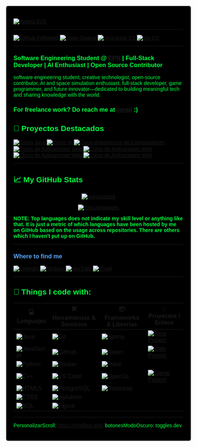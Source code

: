 <div style="font-family: 'Orbitron', sans-serif; background-color: #000000; color: #00FF41; padding: 20px; border-radius: 5px;">

[![Typing SVG](https://readme-typing-svg.demolab.com?font=Fira+Code&weight=600&size=60&duration=4963&pause=995&color=343434FB&background=FFFFFF&center=true&vCenter=true&width=1000&height=134&lines=Software+developer;Java+lover+%3C3;Open-Source+contribuitor)](https://git.io/typing-svg)



---

[![GitHub Followers](https://img.shields.io/github/followers/juansuarezb?style=flat&logo=github&label=Follow&logoColor=white&color=181717)](https://github.com/juansuarezb)
[![Open Source](https://img.shields.io/badge/Open%20Source-Love-informational?style=flat&logo=github&logoColor=white&color=4c1)](https://github.com/ellerbrock/open-source-badge/)
[![Descargar CV](https://img.shields.io/badge/Download%20CV-PDF-informational?style=flat&logo=adobeacrobatreader&logoColor=white&color=0A66C2)](https://github.com/juansuarezb/juansuarezb-CV/raw/main/HojaVidaSuarezJuan.pdf)
[![Ver CV](https://img.shields.io/badge/View%20CV-PDF-informational?style=flat&logo=readthedocs&logoColor=white&color=FF5733)](https://github.com/juansuarezb/juansuarezb-CV/blob/main/HojaVidaSuarezJuan.pdf)

---

<h3 align="left">
  Software Engineering Student @ <a href="https://www.epn.edu.ec/">EPN</a> |
  Full-Stack Developer |
  AI Enthusiast |
  Open Source Contributor 
</h3>

software engineering student, creative technologist, open-source contributor, AI and space simulation enthusiast, full-stack developer, game programmer, and future innovator—dedicated to building meaningful tech and sharing knowledge with the world.

<h3 align="left">For freelance work? Do reach me at <a href="mailto:juandisuarez87@hotmail.com">email</a> :)</h3>

## 🌟 Proyectos Destacados

<a href="https://github.com/juansuarezb/CursoJava">
  <img align="center" src="https://github-readme-stats.vercel.app/api/pin/?username=juansuarezb&repo=CursoJava&show_icons=true&line_height=27&title_color=6aa6f8&text_color=8a919a&icon_color=6aa6f8&bg_color=22272e&show_stars=true&star_color=ffd700" alt="Curso Java" />
</a>

<a href="https://github.com/juansuarezb/InteligenciaArtificial">
  <img align="center" src="https://github-readme-stats.vercel.app/api/pin/?username=juansuarezb&repo=InteligenciaArtificial&show_icons=true&line_height=27&title_color=6aa6f8&text_color=8a919a&icon_color=6aa6f8&bg_color=22272e&show_stars=true&star_color=ffd700" alt="Curso IA" />
</a>

<a href="https://github.com/juansuarezb/ArquitecturaDeComputadores">
  <img align="center" src="https://github-readme-stats.vercel.app/api/pin/?username=juansuarezb&repo=ArquitecturaDeComputadores&show_icons=true&line_height=27&title_color=6aa6f8&text_color=8a919a&icon_color=6aa6f8&bg_color=22272e&show_stars=true&star_color=ffd700" alt="Curso Arquitectura de Computadores" />
</a>

<a href="https://github.com/juansuarezb/AplicacionesWeb">
  <img align="center" src="https://github-readme-stats.vercel.app/api/pin/?username=juansuarezb&repo=AplicacionesWeb&show_icons=true&line_height=27&title_color=6aa6f8&text_color=8a919a&icon_color=6aa6f8&bg_color=22272e&show_stars=true&star_color=ffd700" alt="Curso de Aplicaciones Web" />
</a>

<a href="https://github.com/juansuarezb/GestionOrganizacional">
  <img align="center" src="https://github-readme-stats.vercel.app/api/pin/?username=juansuarezb&repo=GestionOrganizacional&show_icons=true&line_height=27&title_color=6aa6f8&text_color=8a919a&icon_color=6aa6f8&bg_color=22272e&show_stars=true&star_color=ffd700" alt="Curso de Aplicaciones Web" />
</a>

<a href="https://github.com/juansuarezb/CalidadDeSoftware">
  <img align="center" src="https://github-readme-stats.vercel.app/api/pin/?username=juansuarezb&repo=CalidadDeSoftware&show_icons=true&line_height=27&title_color=6aa6f8&text_color=8a919a&icon_color=6aa6f8&bg_color=22272e&show_stars=true&star_color=ffd700" alt="Curso de Aplicaciones Web" />
</a>


<a href="https://github.com/juansuarezb/BasesDeDatosDistribuidas">
  <img align="center" src="https://github-readme-stats.vercel.app/api/pin/?username=juansuarezb&repo=BasesDeDatosDistribuidas&show_icons=true&line_height=27&title_color=6aa6f8&text_color=8a919a&icon_color=6aa6f8&bg_color=22272e&show_stars=true&star_color=ffd700" alt="Curso de Aplicaciones Web" />
</a>





--- 
## 📈 My GitHub Stats

<p align="center">
  <a href="https://github.com/anuraghazra/github-readme-stats">
    <img src="https://github-readme-stats.vercel.app/api?username=juansuarezb&show_icons=true&theme=tokyonight" alt="juansuarezb" />
  </a>
</p>

<p align="center">
  <a href="https://github.com/anuraghazra/github-readme-stats">
    <img src="https://github-readme-stats.vercel.app/api/top-langs/?username=juansuarezb&layout=compact&theme=tokyonight" alt="Top Languages" />
  </a>
</p>

<p><strong>NOTE: Top languages does not indicate my skill level or anything like that. It is just a metric of which languages have been hosted by me on GitHub based on the usage across repositories. There are others which I haven't put up on GitHub.</strong></p>



---

<h3 style="color: #58a6ff;">Where to find me</h3>
<p>
  <a href="https://www.linkedin.com/in/suarezjuandb" target="_blank">
    <img alt="LinkedIn" src="https://img.shields.io/badge/LinkedIn-Connect-informational?style=flat&logo=linkedin&logoColor=white&color=0A66C2" />
  </a>
  <a href="https://medium.com/@juandisuarez87" target="_blank">
    <img alt="Medium" src="https://img.shields.io/badge/Medium-Read-informational?style=flat&logo=medium&logoColor=white&color=12100E" />
  </a>
  <a href="https://youtube.com/@dsb8091" target="_blank">
    <img alt="YouTube" src="https://img.shields.io/badge/YouTube-Subscribe-informational?style=flat&logo=youtube&logoColor=white&color=FF0000" />
  </a>
  <a href="mailto:juandisuarez87@hotmail.com">
    <img alt="Email" src="https://img.shields.io/badge/Email-Contact-informational?style=flat&logo=gmail&logoColor=white&color=D14836" />
  </a>
</p>

---
## 👾 Things I code with:

| 💻 **Lenguajes** | 🛠️ **Herramientas & Servicios** | 📦 **Frameworks & Librerías** | 🚀 **Proyectos / Enlace** |
| - | - | - | - |
| ![Java](https://img.shields.io/badge/Code-Java-informational?style=flat&logo=openjdk&logoColor=white&color=6aa6f8) | ![Git](https://img.shields.io/badge/Tools-Git-informational?style=flat&logo=git&logoColor=white&color=6aa6f8) | ![Spring](https://img.shields.io/badge/Framework-Spring-informational?style=flat&logo=spring&logoColor=white&color=6aa6f8) | [![Java Project](https://img.shields.io/badge/-My_Java_Project-0d1117?style=flat-square&logo=github&logoColor=white)](https://github.com/juansuarezb) |
| ![JavaScript](https://img.shields.io/badge/Code-JavaScript-informational?style=flat&logo=javascript&logoColor=white&color=6aa6f8) | ![GitHub](https://img.shields.io/badge/Tools-GitHub-informational?style=flat&logo=github&logoColor=white&color=6aa6f8) | ![React](https://img.shields.io/badge/Framework-React-informational?style=flat&logo=react&logoColor=white&color=6aa6f8) | [![Web Project](https://img.shields.io/badge/-JS_Web_App-0d1117?style=flat-square&logo=github&logoColor=white)](https://github.com/juansuarezb) |
| ![Python](https://img.shields.io/badge/Code-Python-informational?style=flat&logo=python&logoColor=white&color=6aa6f8) | ![Docker](https://img.shields.io/badge/Tools-Docker-informational?style=flat&logo=docker&logoColor=white&color=6aa6f8) | ![Flask](https://img.shields.io/badge/Framework-Flask-informational?style=flat&logo=flask&logoColor=white&color=6aa6f8) | |
| ![C++](https://img.shields.io/badge/Code-C++-informational?style=flat&logo=c%2B%2B&logoColor=white&color=6aa6f8) | ![VS Code](https://img.shields.io/badge/IDE-VSCode-informational?style=flat&logo=visualstudiocode&logoColor=white&color=6aa6f8) | ![OpenGL](https://img.shields.io/badge/Graphics-OpenGL-informational?style=flat&logo=opengl&logoColor=white&color=6aa6f8) | [![Game Project](https://img.shields.io/badge/-OpenGL_Game-0d1117?style=flat-square&logo=github&logoColor=white)](https://github.com/juansuarezb) |
| ![HTML5](https://img.shields.io/badge/Code-HTML5-informational?style=flat&logo=html5&logoColor=white&color=6aa6f8) | ![PostgreSQL](https://img.shields.io/badge/DB-PostgreSQL-informational?style=flat&logo=postgresql&logoColor=white&color=6aa6f8) | ![Bootstrap](https://img.shields.io/badge/Framework-Bootstrap-informational?style=flat&logo=bootstrap&logoColor=white&color=6aa6f8) | |
| ![CSS3](https://img.shields.io/badge/Code-CSS3-informational?style=flat&logo=css3&logoColor=white&color=6aa6f8) | ![pgAdmin](https://img.shields.io/badge/DB_Tool-pgAdmin-informational?style=flat&logo=postgresql&logoColor=white&color=6aa6f8) |  | |
| ![SQL](https://img.shields.io/badge/Query-SQL-informational?style=flat&logo=sqlite&logoColor=white&color=6aa6f8) | ![Figma](https://img.shields.io/badge/Design-Figma-informational?style=flat&logo=figma&logoColor=white&color=6aa6f8) |  | |

---
PersonalizarScroll: https://scrollbar.app/
botonesModoOscuro: toggles.dev
